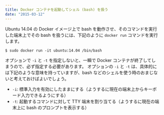 ```yaml
---
title: Docker コンテナを起動してシェル (bash) を扱う
date: "2015-03-12"
---
```


Ubuntu 14.04 の Docker イメージ上で bash を動作させ、そのコマンドを実行した端末上でその bash を扱うには、下記のように `docker run` コマンドを実行します。

```
$ sudo docker run -it ubuntu:14.04 /bin/bash
```

オプションで `-i` と `-t` を指定しないと、一瞬で Docker コンテナが終了してしまうので、必ず指定する必要があります。
オプションの `-i` と `-t` は、具体的には下記のような意味を持っていますが、bash などのシェルを使う時のおまじないと考えておけばよいでしょう。

* `-i`: 標準入力を有効にしたままにする（ようするに現在の端末上からキーボード入力できるようにする）
* `-t`: 起動するコマンドに対して TTY 端末を割り当てる（ようするに現在の端末上に bash のプロンプトを表示する）

